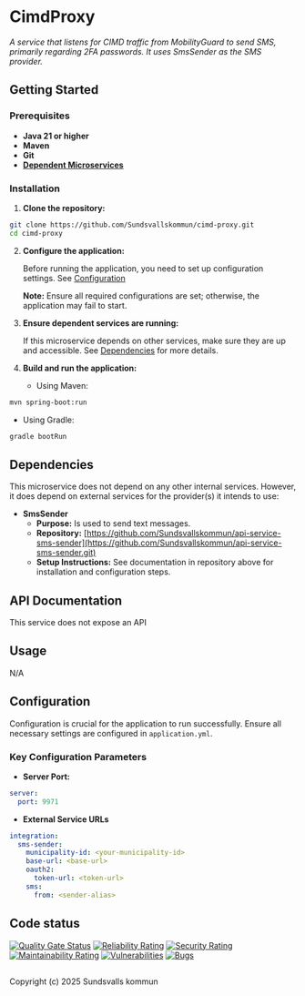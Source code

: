 # CimdProxy

_A service that listens for CIMD traffic from MobilityGuard to send SMS, primarily regarding 2FA passwords. It uses SmsSender as the SMS provider._

## Getting Started

### Prerequisites

- **Java 21 or higher**
- **Maven**
- **Git**
- **[Dependent Microservices](#dependencies)**

### Installation

1. **Clone the repository:**

```bash
git clone https://github.com/Sundsvallskommun/cimd-proxy.git
cd cimd-proxy
```

2. **Configure the application:**

   Before running the application, you need to set up configuration settings.
   See [Configuration](#configuration)

   **Note:** Ensure all required configurations are set; otherwise, the application may fail to start.

3. **Ensure dependent services are running:**

   If this microservice depends on other services, make sure they are up and accessible. See [Dependencies](#dependencies) for more details.

4. **Build and run the application:**

   - Using Maven:

```bash
mvn spring-boot:run
```

- Using Gradle:

```bash
gradle bootRun
```

## Dependencies

This microservice does not depend on any other internal services. However, it does depend on external services for the provider(s) it intends to use:

- **SmsSender**
  - **Purpose:** Is used to send text messages.
  - **Repository:** [https://github.com/Sundsvallskommun/api-service-sms-sender](https://github.com/Sundsvallskommun/api-service-sms-sender.git)
  - **Setup Instructions:** See documentation in repository above for installation and configuration steps.

## API Documentation

This service does not expose an API

## Usage

N/A

## Configuration

Configuration is crucial for the application to run successfully. Ensure all necessary settings are configured in `application.yml`.

### Key Configuration Parameters

- **Server Port:**

```yaml
server:
  port: 9971
```

- **External Service URLs**

```yaml
integration:
  sms-sender:
    municipality-id: <your-municipality-id>
    base-url: <base-url>
    oauth2:
      token-url: <token-url>
    sms:
      from: <sender-alias>
```

## Code status

[![Quality Gate Status](https://sonarcloud.io/api/project_badges/measure?project=Sundsvallskommun_cimd-proxy&metric=alert_status)](https://sonarcloud.io/summary/overall?id=Sundsvallskommun_cimd-proxy)
[![Reliability Rating](https://sonarcloud.io/api/project_badges/measure?project=Sundsvallskommun_cimd-proxy&metric=reliability_rating)](https://sonarcloud.io/summary/overall?id=Sundsvallskommun_cimd-proxy)
[![Security Rating](https://sonarcloud.io/api/project_badges/measure?project=Sundsvallskommun_cimd-proxy&metric=security_rating)](https://sonarcloud.io/summary/overall?id=Sundsvallskommun_cimd-proxy)
[![Maintainability Rating](https://sonarcloud.io/api/project_badges/measure?project=Sundsvallskommun_cimd-proxy&metric=sqale_rating)](https://sonarcloud.io/summary/overall?id=Sundsvallskommun_cimd-proxy)
[![Vulnerabilities](https://sonarcloud.io/api/project_badges/measure?project=Sundsvallskommun_cimd-proxy&metric=vulnerabilities)](https://sonarcloud.io/summary/overall?id=Sundsvallskommun_cimd-proxy)
[![Bugs](https://sonarcloud.io/api/project_badges/measure?project=Sundsvallskommun_cimd-proxy&metric=bugs)](https://sonarcloud.io/summary/overall?id=Sundsvallskommun_cimd-proxy)

## 

Copyright (c) 2025 Sundsvalls kommun
